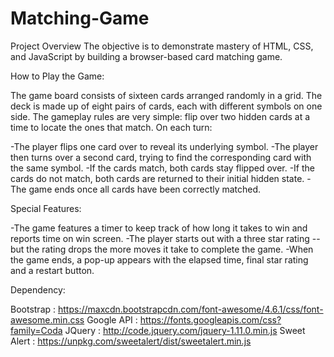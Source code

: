 # Matching-Game
Project Overview The objective is to demonstrate mastery of HTML, CSS, and JavaScript by building a browser-based card matching game.

How to Play the Game:

The game board consists of sixteen cards arranged randomly in a grid. The deck is made up of eight pairs of cards, each with different symbols on one side. The gameplay rules are very simple: flip over two hidden cards at a time to locate the ones that match. On each turn:

-The player flips one card over to reveal its underlying symbol. -The player then turns over a second card, trying to find the corresponding card with the same symbol. -If the cards match, both cards stay flipped over. -If the cards do not match, both cards are returned to their initial hidden state. -The game ends once all cards have been correctly matched.

Special Features:

-The game features a timer to keep track of how long it takes to win and reports time on win screen. -The player starts out with a three star rating -- but the rating drops the more moves it take to complete the game. -When the game ends, a pop-up appears with the elapsed time, final star rating and a restart button.

Dependency:

Bootstrap : https://maxcdn.bootstrapcdn.com/font-awesome/4.6.1/css/font-awesome.min.css
Google API : https://fonts.googleapis.com/css?family=Coda 
JQuery : http://code.jquery.com/jquery-1.11.0.min.js 
Sweet Alert : https://unpkg.com/sweetalert/dist/sweetalert.min.js


